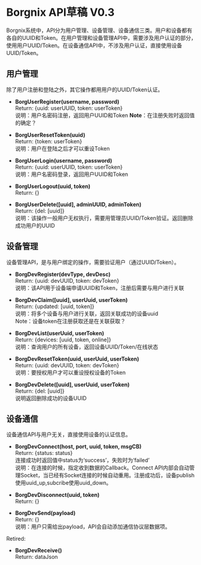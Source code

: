 Borgnix API草稿 V0.3
===================

Borgnix系统中，API分为用户管理、设备管理、设备通信三类。用户和设备都有各自的UUID和Token。在用户管理和设备管理API中，需要涉及用户认证的部分，使用用户UUID/Token。在设备通信API中，不涉及用户认证，直接使用设备UUID/Token。

用户管理
------------
除了用户注册和登陆之外，其它操作都用用户的UUID/Token认证。

- **BorgUserRegister(username, password)**  
  Return: {uuid: userUUID, token: userToken}  
  说明：用户名密码注册，返回用户UUID和Token
  **Note**：在注册失败时返回值的确定？

- **BorgUserResetToken(uuid)**  
Return: {token: userToken}  
说明：用户在登陆之后才可以重设Token  

- **BorgUserLogin(username, password)**  
Return: {uuid: userUUID, token: userToken}  
说明：用户名密码登录，返回用户UUID和Token  

- **BorgUserLogout(uuid, token)**  
Return: {}  

- **BorgUserDelete([uuid], adminUUID, adminToken)**  
Return: {del: [uuid]}  
说明：该操作一般用户无权执行，需要用管理员UUID/Token验证。返回删除成功用户的UUID  

设备管理
------------
设备管理API，是与用户绑定的操作，需要验证用户（通过UUID/Token）。

- **BorgDevRegister(devType, devDesc)**  
Return: {uuid: devUUID, token: devToken}  
说明：该API用于设备端申请UUID和Token，注册后需要与用户进行关联   

- **BorgDevClaim([uuid], userUuid, userToken)**  
Return: {updated: [uuid, token]}  
说明：将多个设备与用户进行关联，返回关联成功的设备uuid  
Note：设备token在注册获取还是在关联获取？

- **BorgDevList(userUuid, userToken)**  
Return: {devices: [uuid, token, online]}  
说明：查询用户的所有设备，返回设备UUID/Token/在线状态  

- **BorgDevResetToken(uuid, userUuid, userToken)**  
Return: {uuid: devUUID, token: devToken}  
说明：要授权用户才可以重设授权设备的Token  

- **BorgDevDelete([uuid], userUuid, userToken)**  
Return: {del: [uuid]}  
说明返回删除成功的设备UUID  

设备通信
------------

设备通信API与用户无关，直接使用设备的认证信息。

- **BorgDevConnect(host, port, uuid, token, msgCB)**  
Return: {status: status}  
连接成功时返回值中status为‘success’，失败时为‘failed’  
说明：在连接的时候，指定收到数据的Callback。Connect API内部会自动管理Socket，当已经有Socket连接的时候自动重用。注册成功后，设备publish使用uuid_up,subcribe使用uuid_down。  

- **BorgDevDisconnect(uuid, token)**  
Return: {}  

- **BorgDevSend(payload)**  
Return: {}  
说明：用户只需给出payload，API会自动添加通信协议层数据项。  

Retired:
- **BorgDevReceive()**  
Return: dataJson  
